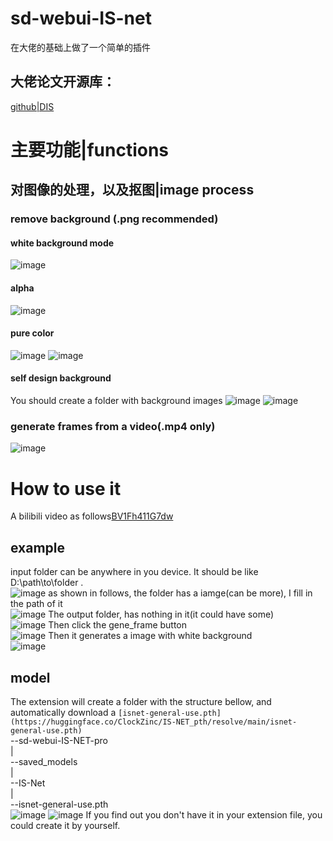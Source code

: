 # sd-webui-IS-net
在大佬的基础上做了一个简单的插件  
## 大佬论文开源库：
[github|DIS](https://github.com/xuebinqin/DIS)
# 主要功能|functions
## 对图像的处理，以及抠图|image process
### remove background (.png recommended)
#### white background mode
![image](https://user-images.githubusercontent.com/118424801/230847648-901bc3b4-c44c-4d9c-a609-d226019ea5b9.png)
#### alpha
![image](https://user-images.githubusercontent.com/118424801/231087354-6b4fa51b-3be7-419b-a289-f185f0e627fb.png)
#### pure color
![image](https://user-images.githubusercontent.com/118424801/231087560-662881ab-42dc-4c9e-b9a9-d6551fc1bc63.png)
![image](https://user-images.githubusercontent.com/118424801/231087606-a291a14f-c968-496e-8c90-8abb6e1bc3ff.png)
#### self design background
You should create a folder with background images
![image](https://user-images.githubusercontent.com/118424801/231087832-d074f301-5947-4996-9fe2-aabd1add9294.png)
![image](https://user-images.githubusercontent.com/118424801/231088083-59f96d4c-232d-421f-8675-3ebff0208cb5.png)
### generate frames from a video(.mp4 only)
![image](https://user-images.githubusercontent.com/118424801/230847917-33a58f82-1d2d-4af8-bea5-a8a5166856ca.png)
# How to use it
A bilibili video as follows[BV1Fh411G7dw](https://www.bilibili.com/video/BV1Fh411G7dw)
## example
input folder can be anywhere in you device. It should be like D:\path\to\folder .  
![image](https://user-images.githubusercontent.com/118424801/230843907-9432dc93-ac32-4846-bc85-4a80014bfe99.png)
as shown in follows, the folder has a iamge(can be more), I fill in the path of it  
![image](https://user-images.githubusercontent.com/118424801/230844923-2343a923-b9cf-43c2-8aa2-904faf70a60e.png)
The output folder, has nothing in it(it could have some)  
![image](https://user-images.githubusercontent.com/118424801/230844367-80d4bc33-62d5-4085-a4eb-02ab9d390e23.png)
Then click the gene_frame button  
![image](https://user-images.githubusercontent.com/118424801/230844690-f517e2d5-0ff1-4c09-8e05-fe28d61ad026.png)
Then it generates a image with white background  
![image](https://user-images.githubusercontent.com/118424801/230845020-522d7d80-af1f-4677-9d30-3eace505d390.png)
## model
The extension will create a folder with the structure bellow, and automatically download a `[isnet-general-use.pth](https://huggingface.co/ClockZinc/IS-NET_pth/resolve/main/isnet-general-use.pth)`  
--sd-webui-IS-NET-pro  
  |  
  --saved_models  
    |  
    --IS-Net  
      |  
      --isnet-general-use.pth  
![image](https://user-images.githubusercontent.com/118424801/230846300-34c48248-5c9c-4348-8c8d-f7af90b6c966.png)
![image](https://user-images.githubusercontent.com/118424801/230847128-7f1f6fd8-9aae-4611-9a03-b41f3213903b.png)
If you find out you don't have it in your extension file, you could create it by yourself.

